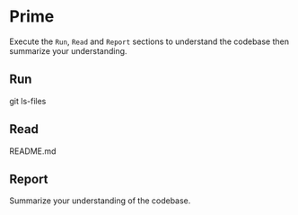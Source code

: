 # Prime
Execute the `Run`, `Read` and `Report` sections to understand the codebase then summarize your understanding.

## Run
git ls-files

## Read
README.md
## Report
Summarize your understanding of the codebase.
